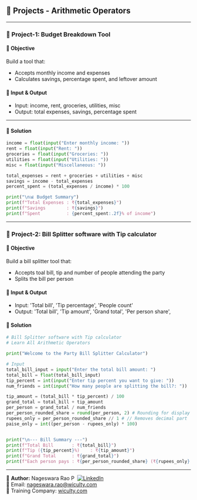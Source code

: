 ## 🔨 Projects - Arithmetic Operators
---

### 📘 Project-1: Budget Breakdown Tool

#### 🎯 Objective
Build a tool that:
- Accepts monthly income and expenses
- Calculates savings, percentage spent, and leftover amount

#### 🎯 Input & Output
- Input: income, rent, groceries, utilities, misc
- Output: total expenses, savings, percentage spent

---

#### 🎯 Solution

```python
income = float(input("Enter monthly income: "))
rent = float(input("Rent: "))
groceries = float(input("Groceries: "))
utilities = float(input("Utilities: "))
misc = float(input("Miscellaneous: "))

total_expenses = rent + groceries + utilities + misc
savings = income - total_expenses
percent_spent = (total_expenses / income) * 100

print("\n📊 Budget Summary")
print(f"Total Expenses : ₹{total_expenses}")
print(f"Savings        : ₹{savings}")
print(f"Spent          : {percent_spent:.2f}% of income")
```

---

### 📘 Project-2: Bill Splitter software with Tip calculator

#### 🎯 Objective
Build a bill splitter tool that:
- Accepts toal bill, tip and number of people attending the party
- Splits the bill per person

#### 🎯 Input & Output
- Input: 'Total bill', 'Tip percentage', 'People count'
- Output: 'Total bill', 'Tip amount', 'Grand total', 'Per person share', 

#### 🎯 Solution

```python
# Bill Splitter software with Tip calculator
# Learn All Arithmetic Operators

print("Welcome to the Party Bill Splitter Calculator")

# Input
total_bill_input = input("Enter the total bill amount: ")
total_bill = float(total_bill_input)
tip_percent = int(input("Enter tip percent you want to give: "))
num_friends = int(input("How many people are splitting the bill?: "))

tip_amount = (total_bill * tip_percent) / 100 
grand_total = total_bill + tip_amount
per_person = grand_total / num_friends
per_person_rounded_share = round(per_person, 2) # Rounding for display
rupees_only = per_person_rounded_share // 1 # // Removes decimal part
paise_only = int((per_person - rupees_only) * 100) 


print("\n--- Bill Summary ---")
print(f"Total Bill       : ₹{total_bill}")
print(f"Tip ({tip_percent}%)    : ₹{tip_amount}")
print(f"Grand Total      : ₹{grand_total}")
print(f"Each person pays : ₹{per_person_rounded_share} (₹{rupees_only} and {paise_only} paise)")
```

---

👤 **Author:** Nageswara Rao P &nbsp;[![LinkedIn](https://img.shields.io/badge/LinkedIn-%230077B5.svg?style=flat-square&logo=linkedin&logoColor=white)](https://www.linkedin.com/in/nageshvkn)  
📧 Email: [nageswara.rao@wiculty.com](mailto:nageswara.rao@wiculty.com)  
🏢 Training Company: [wiculty.com](https://wiculty.com)
